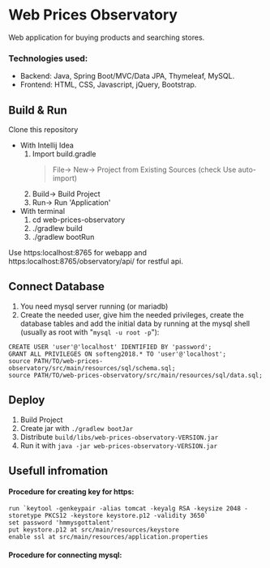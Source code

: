 # Web Prices Observatory
Web application for buying products and searching stores.

### Technologies used:
  - Backend: Java, Spring Boot/MVC/Data JPA, Thymeleaf, MySQL.
  - Frontend: HTML, CSS, Javascript, jQuery, Bootstrap.

## Build & Run
Clone this repository

- With Intellij Idea
  1. Import build.gradle
     >File-> New-> Project from Existing Sources (check Use auto-import)
  2. Build-> Build Project
  3. Run-> Run 'Application'
- With terminal
  1. cd web-prices-observatory
  2. ./gradlew build
  3. ./gradlew bootRun

Use https:localhost:8765 for webapp and https:localhost:8765/observatory/api/ for restful api.

## Connect Database
  1. You need mysql server running (or mariadb)
  2. Create the needed user, give him the needed privileges, create the database tables and add the initial data by running at the mysql shell (usually as root with "`mysql -u root -p`"):
  ```
  CREATE USER 'user'@'localhost' IDENTIFIED BY 'password';
  GRANT ALL PRIVILEGES ON softeng2018.* TO 'user'@'localhost';
  source PATH/TO/web-prices-observatory/src/main/resources/sql/schema.sql;
  source PATH/TO/web-prices-observatory/src/main/resources/sql/data.sql;
  ```

## Deploy
1. Build Project
2. Create jar with `./gradlew bootJar`
3. Distribute `build/libs/web-prices-observatory-VERSION.jar`
4. Run it with `java -jar web-prices-observatory-VERSION.jar`


## Usefull infromation
#### Procedure for creating key for https:
```
run `keytool -genkeypair -alias tomcat -keyalg RSA -keysize 2048 -storetype PKCS12 -keystore keystore.p12 -validity 3650`
set password 'hmmysgottalent'
put keystore.p12 at src/main/resources/keystore
enable ssl at src/main/resources/application.properties
```
#### Procedure for connecting mysql:
